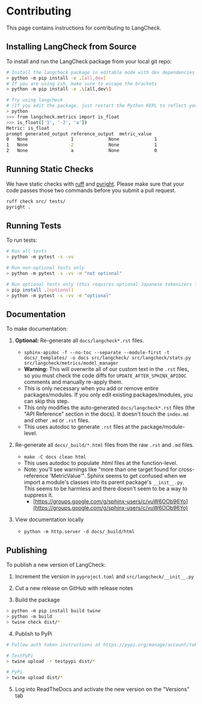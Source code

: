 # Contributing

This page contains instructions for contributing to LangCheck.

## Installing LangCheck from Source

To install and run the LangCheck package from your local git repo:

```bash
# Install the langcheck package in editable mode with dev dependencies
> python -m pip install -e .[all,dev]
# If you are using zsh, make sure to escape the brackets
> python -m pip install -e .\[all,dev\]

# Try using langcheck
# (If you edit the package, just restart the Python REPL to reflect your changes)
> python
>>> from langcheck.metrics import is_float
>>> is_float(['1', '-2', 'a'])
Metric: is_float
prompt generated_output reference_output  metric_value
0   None                1             None             1
1   None               -2             None             1
2   None                a             None             0
```

## Running Static Checks
We have static checks with [ruff](https://github.com/astral-sh/ruff) and [pyright](https://github.com/microsoft/pyright).
Please make sure that your code passes those two commands before you submit a pull request.

```bash
ruff check src/ tests/
pyright .
```

## Running Tests

To run tests:

```bash
# Run all tests
> python -m pytest -s -vv

# Run non-optional tests only
> python -m pytest -s -vv -m "not optional"

# Run optional tests only (this requires optional Japanese tokenizers like Mecab)
> pip install .[optional]
> python -m pytest -s -vv -m "optional"
```

## Documentation

To make documentation:

1. **Optional:** Re-generate all `docs/langcheck*.rst` files.
   - `sphinx-apidoc -f --no-toc --separate --module-first -t docs/_templates/ -o docs src/langcheck/ src/langcheck/stats.py src/langcheck/metrics/model_manager`
   - **Warning:** This will overwrite all of our custom text in the `.rst` files, so you must check the code diffs for `UPDATE_AFTER_SPHINX_APIDOC` comments and manually re-apply them.
   - This is only necessary when you add or remove entire packages/modules. If you only edit existing packages/modules, you can skip this step.
   - This only modifies the auto-generated `docs/langcheck*.rst` files (the "API Reference" section in the docs). It doesn't touch the `index.md` and other `.md` or `.rst` files.
   - This uses autodoc to generate `.rst` files at the package/module-level.

2. Re-generate all `docs/_build/*.html` files from the raw `.rst` and `.md` files.
    - `make -C docs clean html`
    - This uses autodoc to populate .html files at the function-level.
    - Note: you'll see warnings like "more than one target found for cross-reference 'MetricValue'". Sphinx seems to get confused when we import a module's classes into its parent package's `__init__.py`. This seems to be harmless and there doesn't seem to be a way to suppress it.
        - [https://groups.google.com/g/sphinx-users/c/vuW6OOb96Yo](https://groups.google.com/g/sphinx-users/c/vuW6OOb96Yo)

3. View documentation locally
    - `python -m http.server -d docs/_build/html`

## Publishing

To publish a new version of LangCheck:

1. Increment the version in `pyproject.toml` and `src/langcheck/__init__.py`

2. Cut a new release on GitHub with release notes

3. Build the package

```bash
> python -m pip install build twine
> python -m build
> twine check dist/*
```

4. Publish to PyPi

```bash
# Follow auth token instructions at https://pypi.org/manage/account/token/

# TestPyPi
> twine upload -r testpypi dist/*

# PyPi
> twine upload dist/*
```

5. Log into ReadTheDocs and activate the new version on the "Versions" tab
